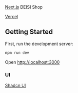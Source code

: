 [Next.js](https://nextjs.org)  DEISI Shop

[Vercel](https://store-example-pvzg.vercel.app/deisi/shop)

## Getting Started

First, run the development server:

```bash
npm run dev
```

Open [http://localhost:3000](http://localhost:3000)

### UI

[Shadcn UI](https://ui.shadcn.com/)
